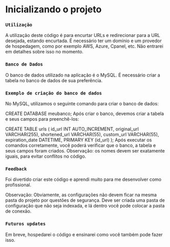 # Inicializando o projeto
### `Utilização`

A utilização deste código é para encurtar URLs e redirecionar para a URL desejada, estando encurtada. É necessário ter um domínio e um provedor de hospedagem, como por exemplo AWS, Azure, Cpanel, etc. Não entrarei em detalhes sobre isso no momento.

### `Banco de Dados`

O banco de dados utilizado na aplicação é o MySQL. É necessário criar a tabela no banco de dados de sua preferência.
### `Exemplo de criação do banco de dados`

No MySQL, utilizamos o seguinte comando para criar o banco de dados:

CREATE DATABASE meubanco;
Após criar o banco, devemos criar a tabela e seus campos para preenchê-los:

CREATE TABLE urls (
id_url INT AUTO_INCREMENT,
original_url VARCHAR(255),
shortened_url VARCHAR(55),
custom_url VARCHAR(55),
expiration_date DATETIME,
PRIMARY KEY (id_url)
);
Após executar os comandos corretamente, você poderá verificar que o banco, a tabela e seus campos foram criados. Observação: os nomes devem ser exatamente iguais, para evitar conflitos no código.

### `Feedback`

Foi divertido criar este código e aprendi muito para me desenvolver como profissional.

Observação: Obviamente, as configurações não devem ficar na mesma pasta do projeto por questões de segurança. Deve ser criada uma pasta de configuração que não seja indexada, e lá dentro você pode colocar a pasta de conexão.

### `Futuros updates`

Em breve, hospedarei o código e ensinarei como você também pode fazer isso.
